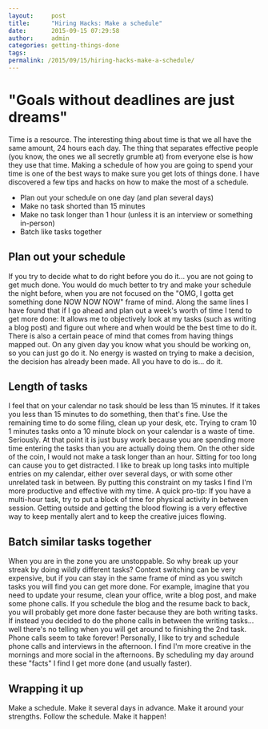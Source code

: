 ```yaml
---
layout:     post
title:      "Hiring Hacks: Make a schedule"
date:       2015-09-15 07:29:58
author:     admin
categories: getting-things-done
tags:  
permalink: /2015/09/15/hiring-hacks-make-a-schedule/
---
```

# "Goals without deadlines are just dreams"

Time is a resource. The interesting thing about time is that we all have the same amount, 24 hours each day. The thing that separates effective people (you know, the ones we all secretly grumble at) from everyone else is how they use that time. Making a schedule of how you are going to spend your time is one of the best ways to make sure you get lots of things done. I have discovered a few tips and hacks on how to make the most of a schedule. 

  * Plan out your schedule on one day (and plan several days)
  * Make no task shorted than 15 minutes
  * Make no task longer than 1 hour (unless it is an interview or something in-person)
  * Batch like tasks together



## Plan out your schedule

If you try to decide what to do right before you do it... you are not going to get much done. You would do much better to try and make your schedule the night before, when you are not focused on the "OMG, I gotta get something done NOW NOW NOW" frame of mind. Along the same lines I have found that if I go ahead and plan out a week's worth of time I tend to get more done: It allows me to objectively look at my tasks (such as writing a blog post) and figure out where and when would be the best time to do it. There is also a certain peace of mind that comes from having things mapped out. On any given day you know what you should be working on, so you can just go do it. No energy is wasted on trying to make a decision, the decision has already been made. All you have to do is... do it. 

## Length of tasks

I feel that on your calendar no task should be less than 15 minutes. If it takes you less than 15 minutes to do something, then that's fine. Use the remaining time to do some filing, clean up your desk, etc. Trying to cram 10 1 minutes tasks onto a 10 minute block on your calendar is a waste of time. Seriously. At that point it is just busy work because you are spending more time entering the tasks than you are actually doing them. On the other side of the coin, I would not make a task longer than an hour. Sitting for too long can cause you to get distracted. I like to break up long tasks into multiple entries on my calendar, either over several days, or with some other unrelated task in between. By putting this constraint on my tasks I find I'm more productive and effective with my time. A quick pro-tip: If you have a multi-hour task, try to put a block of time for physical activity in between session. Getting outside and getting the blood flowing is a very effective way to keep mentally alert and to keep the creative juices flowing. 

## Batch similar tasks together

When you are in the zone you are unstoppable. So why break up your streak by doing wildly different tasks? Context switching can be very expensive, but if you can stay in the same frame of mind as you switch tasks you will find you can get more done. For example, imagine that you need to update your resume, clean your office, write a blog post, and make some phone calls. If you schedule the blog and the resume back to back, you will probably get more done faster because they are both writing tasks. If instead you decided to do the phone calls in between the writing tasks... well there's no telling when you will get around to finishing the 2nd task. Phone calls seem to take forever! Personally, I like to try and schedule phone calls and interviews in the afternoon. I find I'm more creative in the mornings and more social in the afternoons. By scheduling my day around these "facts" I find I get more done (and usually faster). 

## Wrapping it up

Make a schedule. Make it several days in advance. Make it around your strengths. Follow the schedule. Make it happen!

